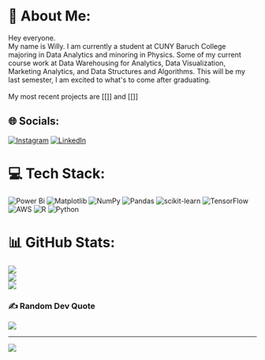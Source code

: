 # 💫 About Me:
Hey everyone.<br>My name is Willy. I am currently a student at CUNY Baruch College <br>majoring in Data Analytics and minoring in Physics. Some of my current <br>course work at Data Warehousing for Analytics, Data Visualization, Marketing Analytics, and Data Structures and Algorithms. This will be my last semester, I am excited to what's to come after graduating.<br><br>My most recent projects are [[]] and [[]]


## 🌐 Socials:
[![Instagram](https://img.shields.io/badge/Instagram-%23E4405F.svg?logo=Instagram&logoColor=white)](https://instagram.com/wuuuch) [![LinkedIn](https://img.shields.io/badge/LinkedIn-%230077B5.svg?logo=linkedin&logoColor=white)](https://linkedin.com/in/scwuchen) 

# 💻 Tech Stack:
![Power Bi](https://img.shields.io/badge/power_bi-F2C811?style=for-the-badge&logo=powerbi&logoColor=black) ![Matplotlib](https://img.shields.io/badge/Matplotlib-%23ffffff.svg?style=for-the-badge&logo=Matplotlib&logoColor=black) ![NumPy](https://img.shields.io/badge/numpy-%23013243.svg?style=for-the-badge&logo=numpy&logoColor=white) ![Pandas](https://img.shields.io/badge/pandas-%23150458.svg?style=for-the-badge&logo=pandas&logoColor=white) ![scikit-learn](https://img.shields.io/badge/scikit--learn-%23F7931E.svg?style=for-the-badge&logo=scikit-learn&logoColor=white) ![TensorFlow](https://img.shields.io/badge/TensorFlow-%23FF6F00.svg?style=for-the-badge&logo=TensorFlow&logoColor=white) ![AWS](https://img.shields.io/badge/AWS-%23FF9900.svg?style=for-the-badge&logo=amazon-aws&logoColor=white) ![R](https://img.shields.io/badge/r-%23276DC3.svg?style=for-the-badge&logo=r&logoColor=white) ![Python](https://img.shields.io/badge/python-3670A0?style=for-the-badge&logo=python&logoColor=ffdd54)
# 📊 GitHub Stats:
![](https://github-readme-stats.vercel.app/api?username=Woooch&theme=gruvbox&hide_border=false&include_all_commits=false&count_private=false)<br/>
![](https://github-readme-streak-stats.herokuapp.com/?user=Woooch&theme=gruvbox&hide_border=false)<br/>
![](https://github-readme-stats.vercel.app/api/top-langs/?username=Woooch&theme=gruvbox&hide_border=false&include_all_commits=false&count_private=false&layout=compact)

### ✍️ Random Dev Quote
![](https://quotes-github-readme.vercel.app/api?type=horizontal&theme=tokyonight)

---
[![](https://visitcount.itsvg.in/api?id=Woooch&icon=0&color=0)](https://visitcount.itsvg.in)

<!-- Proudly created with GPRM ( https://gprm.itsvg.in ) -->
